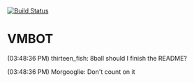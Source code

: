 [![Build Status](https://travis-ci.org/Hijacker/vmbot.svg?branch=master)](https://travis-ci.org/vmbot)

# VMBOT

(03:48:36 PM) thirteen_fish: 8ball should I finish the README?

(03:48:36 PM) Morgooglie: Don't count on it
